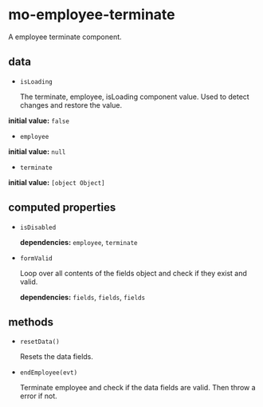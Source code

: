 # mo-employee-terminate 

A employee terminate component. 

## data 

- `isLoading` 

  The terminate, employee, isLoading component value.
  Used to detect changes and restore the value. 

**initial value:** `false` 

- `employee` 

**initial value:** `null` 

- `terminate` 

**initial value:** `[object Object]` 

## computed properties 

- `isDisabled` 

   **dependencies:** `employee`, `terminate` 

- `formValid` 

  Loop over all contents of the fields object and check if they exist and valid. 

   **dependencies:** `fields`, `fields`, `fields` 


## methods 

- `resetData()` 

  Resets the data fields. 

- `endEmployee(evt)` 

  Terminate employee and check if the data fields are valid.
  Then throw a error if not. 

